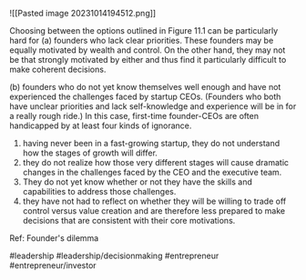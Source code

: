 ![[Pasted image 20231014194512.png]]

Choosing between the options outlined in Figure 11.1 can be particularly hard for 
(a) founders who lack clear priorities. These founders may be equally motivated by wealth and control. On the other hand, they may not be that strongly motivated by either and thus find it particularly difficult to make coherent decisions. 

(b) founders who do not yet know themselves well enough and have not experienced the challenges faced by startup CEOs. (Founders who both have unclear priorities and
lack self-knowledge and experience will be in for a really rough ride.)  In this case, first-time founder-CEOs are often handicapped by at least four kinds of ignorance. 

1. having never been in a fast-growing startup, they do not understand how the stages of growth will differ.
2. they do not realize how those very different stages will cause dramatic changes in the challenges faced by the CEO and the executive team. 
3. They do not yet know whether or not they have the skills and capabilities to address those challenges. 
4. they have not had to reflect on whether they will be willing to trade off control versus value creation and are therefore less prepared to make decisions that are consistent with their core motivations.

Ref: Founder's dilemma

#leadership #leadership/decisionmaking #entrepreneur #entrepreneur/investor 